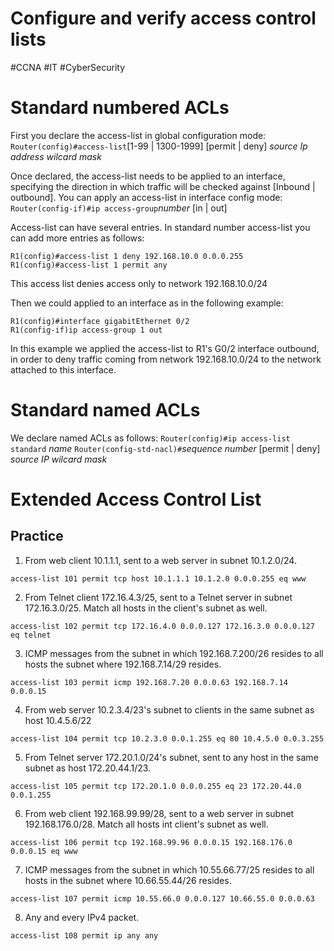 # Configure and verify access control lists
#CCNA #IT #CyberSecurity 



# Standard numbered ACLs
First you declare the access-list in global configuration mode:
`Router(config)#access-list`\[1-99 | 1300-1999] \[permit | deny] *source Ip address* *wilcard mask*

Once declared, the access-list needs to be applied to an interface, specifying the direction in which traffic will be checked against \[Inbound | outbound]. You can apply an access-list in interface config mode:
`Router(config-if)#ip access-group`*number* \[in | out]

Access-list can have several entries. In standard number access-list you can add more entries as follows:

```
R1(config)#access-list 1 deny 192.168.10.0 0.0.0.255
R1(config)#access-list 1 permit any
```
This access list denies access only to network 192.168.10.0/24

Then we could applied to an interface as in the following example:
```
R1(config)#interface gigabitEthernet 0/2
R1(config-if)ip access-group 1 out
```
In this example we applied the access-list to R1's G0/2 interface outbound, in order to deny traffic coming from network 192.168.10.0/24 to the network attached to this interface.

# Standard named ACLs
We declare named ACLs as follows:
`Router(config)#ip access-list standard` *name* 
`Router(config-std-nacl)#`*sequence number*  \[permit | deny]   *source IP   wilcard mask* 



# Extended Access Control List

## Practice
1. From web client 10.1.1.1, sent to a web server in subnet 10.1.2.0/24.
```
access-list 101 permit tcp host 10.1.1.1 10.1.2.0 0.0.0.255 eq www
```
2. From Telnet client 172.16.4.3/25, sent to a Telnet server in subnet 172.16.3.0/25. Match all hosts in the client's subnet as well.
```
access-list 102 permit tcp 172.16.4.0 0.0.0.127 172.16.3.0 0.0.0.127 eq telnet 
```

3. ICMP messages from the subnet in which 192.168.7.200/26 resides to all hosts the subnet where 192.168.7.14/29 resides.
```
access-list 103 permit icmp 192.168.7.20 0.0.0.63 192.168.7.14 0.0.0.15
```

4. From web server 10.2.3.4/23's subnet to clients in the same subnet as host 10.4.5.6/22
```
access-list 104 permit tcp 10.2.3.0 0.0.1.255 eq 80 10.4.5.0 0.0.3.255
```

5. From Telnet server 172.20.1.0/24's subnet, sent to any host in the same subnet as host 172.20.44.1/23.
```
access-list 105 permit tcp 172.20.1.0 0.0.0.255 eq 23 172.20.44.0 0.0.1.255
```

6. From web client 192.168.99.99/28, sent to a web server in subnet 192.168.176.0/28. Match all hosts int client's subnet as well.
```
access-list 106 permit tcp 192.168.99.96 0.0.0.15 192.168.176.0 0.0.0.15 eq www
```

7. ICMP messages from the subnet in which 10.55.66.77/25 resides to all hosts in the subnet where 10.66.55.44/26 resides.
```
access-list 107 permit icmp 10.55.66.0 0.0.0.127 10.66.55.0 0.0.0.63
```

8. Any and every IPv4 packet.
```
access-list 108 permit ip any any 
```


